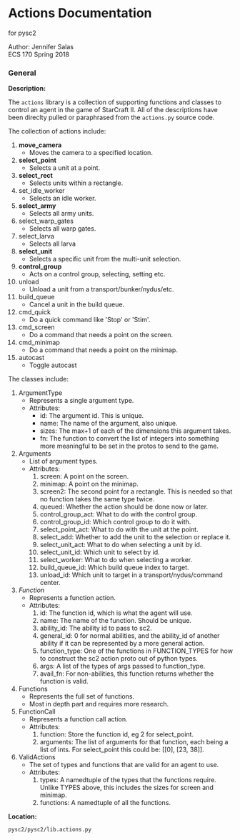 # Actions Documentation
for pysc2

Author: Jennifer Salas  
ECS 170 Spring 2018

### General

**Description:**

The `actions` library is a collection of supporting functions and classes to control an agent in the game of StarCraft II. All of the descriptions have been direclty pulled or paraphrased from the `actions.py` source code.

The collection of actions include:

1. **move_camera**
    - Moves the camera to a specified location.
2. **select_point**
    - Selects a unit at a point.
3. **select_rect**
    - Selects units within a rectangle.
4. set_idle_worker
    - Selects an idle worker.
5. **select_army**
    - Selects all army units.
6. select_warp_gates
    - Selects all warp gates.
7. select_larva
    - Selects all larva
8. **select_unit**
    - Selects a specific unit from the multi-unit selection.
9. **control_group**
    - Acts on a control group, selecting, setting etc.
10. unload
    - Unload a unit from a transport/bunker/nydus/etc.
11. build_queue
    - Cancel a unit in the build queue.
12. cmd_quick
    - Do a quick command like 'Stop' or 'Stim'.
13. cmd_screen
    - Do a command that needs a point on the screen.
14. cmd_minimap
    - Do a command that needs a point on the minimap.
15. autocast
    - Toggle autocast

The classes include:

1. ArgumentType
    - Represents a single argument type.
    - Attributes:
        - id: The argument id. This is unique.
        - name: The name of the argument, also unique.
        - sizes: The max+1 of each of the dimensions this argument takes.
        - fn: The function to convert the list of integers into something more meaningful to be set in the protos to send to the game.
2. Arguments
    - List of argument types.
    - Attributes:
        1. screen: A point on the screen.
        2. minimap: A point on the minimap.
        3. screen2: The second point for a rectangle. This is needed so that no function takes the same type twice.
        4. queued: Whether the action should be done now or later.
        5. control_group_act: What to do with the control group.
        6. control_group_id: Which control group to do it with.
        7. select_point_act: What to do with the unit at the point.
        8. select_add: Whether to add the unit to the selection or replace it.
        9. select_unit_act: What to do when selecting a unit by id.
        10. select_unit_id: Which unit to select by id.
        11. select_worker: What to do when selecting a worker.
        12. build_queue_id: Which build queue index to target.
        13. unload_id: Which unit to target in a transport/nydus/command center.
3. *Function*
    - Represents a function action.
    - Attributes:
        1. id: The function id, which is what the agent will use.
        2. name: The name of the function. Should be unique.
        3. ability_id: The ability id to pass to sc2.
        4. general_id: 0 for normal abilities, and the ability_id of another ability if it can be represented by a more general action.
        5. function_type: One of the functions in FUNCTION_TYPES for how to construct the sc2 action proto out of python types.
        6. args: A list of the types of args passed to function_type.
        7. avail_fn: For non-abilities, this function returns whether the function is valid.
4. Functions
    - Represents the full set of functions.
    - Most in depth part and requires more research.
5. FunctionCall
    - Represents a function call action.
    - Attributes:
        1. function: Store the function id, eg 2 for select_point.
        2. arguments: The list of arguments for that function, each being a list of ints. For select_point this could be: [[0], [23, 38]].
6. ValidActions
    - The set of types and functions that are valid for an agent to use.
    - Attributes:
        1. types: A namedtuple of the types that the functions require. Unlike TYPES above, this includes the sizes for screen and minimap.
        2. functions: A namedtuple of all the functions.

**Location:**  

    pysc2/pysc2/lib.actions.py
